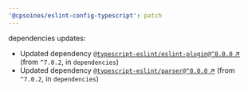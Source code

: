 ```yaml
---
'@cpsoinos/eslint-config-typescript': patch
---
```

dependencies updates:
  - Updated dependency [`@typescript-eslint/eslint-plugin@^8.0.0` ↗︎](https://www.npmjs.com/package/@typescript-eslint/eslint-plugin/v/8.0.0) (from `^7.0.2`, in `dependencies`)
  - Updated dependency [`@typescript-eslint/parser@^8.0.0` ↗︎](https://www.npmjs.com/package/@typescript-eslint/parser/v/8.0.0) (from `^7.0.2`, in `dependencies`)
